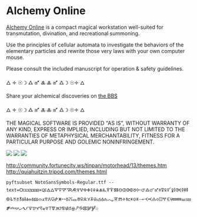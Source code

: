 <meta charset="utf-8"/>

# Alchemy Online

[Alchemy Online](https://maxbittker.itch.io/alchemy-online) is a compact magical workstation well-suited for transmutation, divination, and recreational summoning.

Use the principles of cellular automata to investigate the behaviors of the elementary particles and rewrite those very laws with your own computer mouse. 

Please consult the included manuscript for operation & safety guidelines. 

🜂 🝊 ☉ ☽ 🜛 🜝 🜏      🜏 🜝 🜛 ☽ ☉🝊 🜂  

Share your alchemical discoveries on [the BBS](https://maxbittker.itch.io/alchemy-online/community) 

🜂 🝊 ☉ ☽ 🜛 🜝 🜏     🜏 🜝 🜛 ☽ ☉🝊 🜂  

THE MAGICAL SOFTWARE IS PROVIDED "AS IS", WITHOUT WARRANTY OF ANY KIND, EXPRESS OR IMPLIED, INCLUDING BUT NOT LIMITED TO THE WARRANTIES OF METAPHYSICAL MERCHANTABILITY, FITNESS FOR A PARTICULAR PURPOSE AND GOLEMIC NONINFRINGEMENT.

![](https://dam-13749.kxcdn.com/wp-content/uploads/2017/07/Albrecht_Du%CC%88rer_-_Melencolia_I_detail.jpg)
![](https://library.brown.edu/exhibit/files/fullsize/374a3ebcb2bc47029ae09e48ef20cb99.jpg)
![](http://quiahuitzin.tripod.com/bathorytheme.jpg)

http://community.fortunecity.ws/tinpan/motorhead/13/themes.htm
http://quiahuitzin.tripod.com/themes.html

`pyftsubset NotoSansSymbols-Regular.ttf --text=ⵔ⚀⚁⚂⚃⚄⚅×🜀🜁🜂🜃🜄🜅🜆🜇🜈🜉🜊🜋🜌🜍🜎🜏🜐🜑🜒🜓🜔🜕🜖🜗🜘🜙🜚🜛🜜🜝🜞🜟🜠🜡🜢🜣🜤🜥🜦🜧🜨🜩🜪🜫🜬🜭🜮🜯🜰🜱🜲🜳🜴🜵🜶🜷🜸🜹🜺🜻🜼🜽🜾🜿🝀🝁🝂🝃🝄🝅🝆🝇🝈🝉🝊🝋🝌🝍🝎🝏🝐🝑🝒🝓🝔🝕🝖🝗🝘🝙🝚🝛🝜🝝🝞🝟🝠🝡🝢🝣🝤🝥🝦🝧🝨🝩🝪🝫🝬🝭🝮🝯🝰🝱🝲🝳☉`
